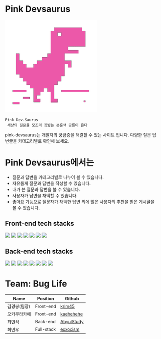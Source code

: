 # Pink Devsaurus

![](https://github.com/exxocism/exxo-file-share/raw/master/Wireframe/pinkDevelopSaurus.png)

```
Pink Dev-Saurus
 세상의 질문을 모조리 짓밟는 분홍색 공룡이 온다
```
pink-devsaurus는 개발자의 궁금증을 해결할 수 있는 사이트 입니다. 다양한 질문 답변글을 카테고리별로 확인해 보세요. 

# Pink Devsaurus에서는

- 질문과 답변을 카테고리별로 나누어 볼 수 있습니다.
- 자유롭게 질문과 답변을 작성할 수 있습니다.
- 내가 쓴 질문과 답변을 볼 수 있습니다.
- 사용자가 답변을 채택할 수 있습니다.
- 좋아요 기능으로 질문자가 채택한 답변 외에 많은 사용자의 추천을 받은 게시글을 볼 수 있습니다.

## Front-end tech stacks 
![](https://img.shields.io/badge/html-E34F26?style=for-the-badge&logo=html5&logoColor=white)
![](https://img.shields.io/badge/css3-1572B6?style=for-the-badge&logo=css3&logoColor=white)
![](https://img.shields.io/badge/javascript-F7DF1E?style=for-the-badge&logo=javascript&logoColor=black)
![](https://img.shields.io/badge/react-61DAFB?style=for-the-badge&logo=react&logoColor=black)
![](https://img.shields.io/badge/react_styled-DB7093?style=for-the-badge&logo=styled-components&logoColor=pink)
![](https://img.shields.io/badge/axios-A100FF?style=for-the-badge&logo=Accenture&logoColor=lightgreen)
![](https://img.shields.io/badge/Markdown_Editor-000000?style=for-the-badge&logo=Markdown&logoColor=lightgreen)

## Back-end tech stacks 
![](https://img.shields.io/badge/Node.JS-339933?style=for-the-badge&logo=Node.js&logoColor=white)
![](https://img.shields.io/badge/Express-000000?style=for-the-badge&logo=Express&logoColor=white)
![](https://img.shields.io/badge/Mysql-4479A1?style=for-the-badge&logo=MySQL&logoColor=white)
![](https://img.shields.io/badge/sequelize-52B0E7?style=for-the-badge&logo=sequelize&logoColor=white)
![](https://img.shields.io/badge/jsonwebtoken-000000?style=for-the-badge&logo=JSON-Web-Tokens&logoColor=purple)
![](https://img.shields.io/badge/cookie_Parser-D4AA00?style=for-the-badge&logo=Cookiecutter&logoColor=white)
![](https://img.shields.io/badge/cors-F24C53?style=for-the-badge&logo=Corona-Engine&logoColor=white)
![](https://img.shields.io/badge/dotenv-172B4D?style=for-the-badge&logo=Confluence&logoColor=yellow)



# Team: Bug Life
|Name|Position|Github|
|----|--------|------|
|김경봉(팀장)|Front-end|[krim45](https://github.com/krim45)|
|오카무라카에|Front-end|[kaehehehe](https://github.com/kaehehehe)|
|최민석|Back-end|[AbyulStudy](https://github.com/AbyulStudy)|
|최민우|Full-stack|[exxocism](https://github.com/exxocism)|
